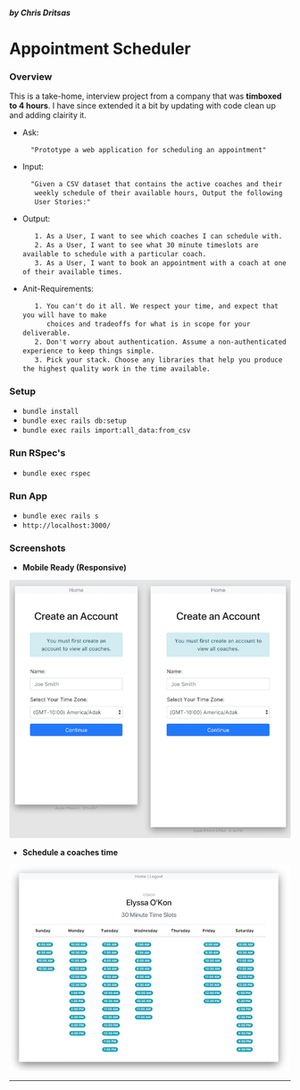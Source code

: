 ##### by Chris Dritsas
# Appointment Scheduler

### Overview

This is a take-home, interview project from a company that was **timboxed to 4 hours**.
I have since extended it a bit by updating with code clean up and adding clairity it. 

* Ask:

        "Prototype a web application for scheduling an appointment"

* Input:

        "Given a CSV dataset that contains the active coaches and their 
         weekly schedule of their available hours, Output the following
         User Stories:"
         
* Output:
        
         1. As a User, I want to see which coaches I can schedule with.
         2. As a User, I want to see what 30 minute timeslots are available to schedule with a particular coach.
         3. As a User, I want to book an appointment with a coach at one of their available times.
                   
* Anit-Requirements:

         1. You can't do it all. We respect your time, and expect that you will have to make 
            choices and tradeoffs for what is in scope for your deliverable.
         2. Don't worry about authentication. Assume a non-authenticated experience to keep things simple.
         3. Pick your stack. Choose any libraries that help you produce the highest quality work in the time available.
        
### Setup

* `bundle install`
* `bundle exec rails db:setup`
* `bundle exec rails import:all_data:from_csv`

### Run RSpec's

* `bundle exec rspec`

### Run App

* `bundle exec rails s`
* `http://localhost:3000/`

### Screenshots

* **Mobile Ready (Responsive)**

![alt text](./public/mobile-create-account.png "Responsive!")


* **Schedule a coaches time**

![alt text](./public/desktop-coach-time-slots.png "Responsive!")

---


